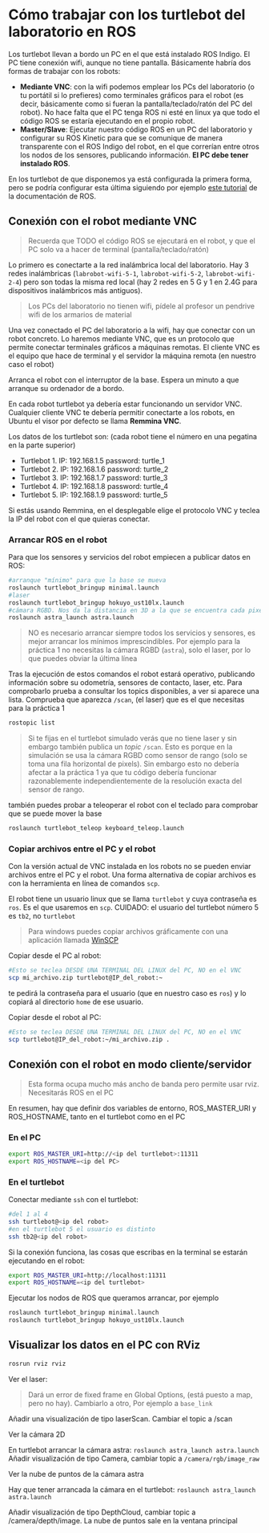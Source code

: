 # Cómo trabajar con los turtlebot del laboratorio en ROS

Los turtlebot llevan a bordo un PC en el que está instalado ROS Indigo. El PC tiene conexión wifi, aunque no tiene pantalla. Básicamente habría dos formas de trabajar con los robots:

- **Mediante VNC**: con la wifi podemos emplear los PCs del laboratorio (o tu portátil si lo prefieres) como terminales gráficos para el robot (es decir, básicamente como si fueran la pantalla/teclado/ratón del PC del robot). No hace falta que el PC tenga ROS ni esté en linux ya que todo el código ROS se estaría ejecutando en el propio robot.
- **Master/Slave**: Ejecutar nuestro código ROS en un PC del laboratorio y configurar su ROS Kinetic para que se comunique de manera transparente con el ROS Indigo del robot, en el que correrían entre otros los nodos de los sensores, publicando información. **El PC debe tener instalado ROS**.

En los turtlebot de que disponemos ya está configurada la primera forma, pero se podría configurar esta última siguiendo por ejemplo [este tutorial](http://wiki.ros.org/turtlebot/Tutorials/indigo/Network%20Configuration) de la documentación de ROS.

## Conexión con el robot mediante VNC

> Recuerda que TODO el código ROS se ejecutará en el robot, y que el PC solo va a hacer de terminal (pantalla/teclado/ratón)

Lo primero es conectarte a la red inalámbrica local del laboratorio. Hay 3 redes inalámbricas (`labrobot-wifi-5-1`, `labrobot-wifi-5-2`, `labrobot-wifi-2-4`) pero son todas la misma red local (hay 2 redes en 5 G y 1 en 2.4G para dispositivos inalámbricos más antiguos).

> Los PCs del laboratorio no tienen wifi, pídele al profesor un pendrive wifi de los armarios de material 
 
Una vez conectado el PC del laboratorio a la wifi, hay que conectar con un robot concreto. Lo haremos mediante VNC, que es un protocolo que permite conectar terminales gráficos a máquinas remotas. El cliente VNC es el equipo que hace de terminal y el servidor la máquina remota (en nuestro caso el robot)

Arranca el robot con el interruptor de la base. Espera un minuto a que arranque su ordenador de a bordo.

En cada robot turtlebot ya debería estar funcionando un servidor VNC. Cualquier cliente VNC te debería permitir conectarte a los robots, en Ubuntu el visor por defecto se llama **Remmina VNC**.

Los datos de los turtlebot son: (cada robot tiene el número en una pegatina en la parte superior)

- Turtlebot 1. IP: 192.168.1.5 password: turtle_1 
- Turtlebot 2. IP: 192.168.1.6 password: turtle_2 
- Turtlebot 3. IP: 192.168.1.7 password: turtle_3 
- Turtlebot 4. IP: 192.168.1.8 password: turtle_4
- Turtlebot 5. IP: 192.168.1.9 password: turtle_5

Si estás usando Remmina, en el desplegable elige el protocolo VNC y teclea la IP del robot con el que quieras conectar. 

### Arrancar ROS en el robot

Para que los sensores y servicios del robot empiecen a publicar datos en ROS:

```bash
#arranque "mínimo" para que la base se mueva
roslaunch turtlebot_bringup minimal.launch
#laser
roslaunch turtlebot_bringup hokuyo_ust10lx.launch
#cámara RGBD. Nos da la distancia en 3D a la que se encuentra cada pixel de la imagen
roslaunch astra_launch astra.launch
```

> NO es necesario arrancar siempre todos los servicios y sensores, es mejor arrancar los mínimos imprescindibles. Por ejemplo para la práctica 1 no necesitas la cámara RGBD (`astra`), solo el laser, por lo que puedes obviar la última línea

Tras la ejecución de estos comandos el robot estará operativo, publicando información sobre su odometría, sensores de contacto, laser, etc. Para comprobarlo prueba a consultar los topics disponibles, a ver si aparece una lista. Comprueba que aparezca `/scan`, (el laser) que es el que necesitas para la práctica 1

```bash
rostopic list
```
> Si te fijas en el turtlebot simulado verás que no tiene laser y sin embargo también publica un *topic* `/scan`. Esto es porque en la simulación se usa la cámara RGBD como sensor de rango (solo se toma una fila horizontal de pixels). Sin embargo esto no debería afectar a la práctica 1 ya que tu código debería funcionar razonablemente independientemente de la resolución exacta del sensor de rango.

también puedes probar a teleoperar el robot con el teclado para comprobar que se puede mover la base

```bash
roslaunch turtlebot_teleop keyboard_teleop.launch
```

### Copiar archivos entre el PC y el robot

Con la versión actual de VNC instalada en los robots no se pueden enviar archivos entre el PC y el robot. Una forma alternativa de copiar archivos es con la herramienta en línea de comandos `scp`.

El robot tiene un usuario linux que se llama `turtlebot` y cuya contraseña es `ros`. Es el que usaremos en `scp`. CUIDADO: el usuario del turtlebot número 5 es `tb2`, no `turtlebot`

> Para windows puedes copiar archivos gráficamente con una aplicación llamada [WinSCP](https://winscp.net/eng/docs/lang:es)

Copiar desde el PC al robot:

```bash
#Esto se teclea DESDE UNA TERMINAL DEL LINUX del PC, NO en el VNC
scp mi_archivo.zip turtlebot@IP_del_robot:~
```

te pedirá la contraseña para el usuario (que en nuestro caso es `ros`) y lo copiará al directorio `home` de ese usuario.

Copiar desde el robot al PC:

```bash
#Esto se teclea DESDE UNA TERMINAL DEL LINUX del PC, NO en el VNC
scp turtlebot@IP_del_robot:~/mi_archivo.zip .
```
## Conexión con el robot en modo cliente/servidor

> Esta forma ocupa mucho más ancho de banda pero permite usar rviz. Necesitarás ROS en el PC

En resumen, hay que definir dos variables de entorno, ROS_MASTER_URI y ROS_HOSTNAME, tanto en el turtlebot como en el PC

### En el PC

```bash
export ROS_MASTER_URI=http://<ip del turtlebot>:11311
export ROS_HOSTNAME=<ip del PC>
```
### En el turtlebot

Conectar mediante `ssh` con el turtlebot:

```bash
#del 1 al 4
ssh turtlebot@<ip del robot>
#en el turtlebot 5 el usuario es distinto
ssh tb2@<ip del robot>
```
Si la conexión funciona, las cosas que escribas en la terminal se estarán ejecutando en el robot:

```bash
export ROS_MASTER_URI=http://localhost:11311
export ROS_HOSTNAME=<ip del turtlebot>
```
Ejecutar los nodos de ROS que queramos arrancar, por ejemplo

```bash
roslaunch turtlebot_bringup minimal.launch
roslaunch turtlebot_bringup hokuyo_ust10lx.launch
```

## Visualizar los datos en el PC con RViz

```bash
rosrun rviz rviz
```

Ver el laser:

> Dará un error de fixed frame en Global Options,  (está puesto a map, pero no hay). Cambiarlo a otro, Por ejemplo a `base_link`

Añadir una visualización de tipo laserScan. Cambiar el topic a /scan

Ver la cámara 2D

En turtlebot arrancar la cámara astra: `roslaunch astra_launch astra.launch`
Añadir visualización de tipo Camera, cambiar topic a `/camera/rgb/image_raw`

Ver la nube de puntos de la cámara astra

Hay que tener arrancada la cámara en el turtlebot: `roslaunch astra_launch astra.launch`

Añadir visualización de tipo DepthCloud, cambiar topic a /camera/depth/image. La nube de puntos sale en la ventana principal

